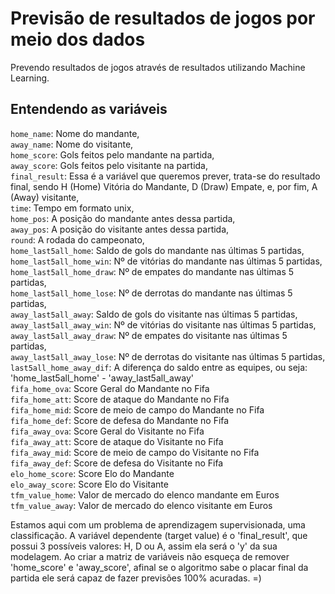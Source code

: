 # Previsão de resultados de jogos por meio dos dados  
  
Prevendo resultados de jogos através de resultados utilizando Machine Learning.

## Entendendo as variáveis

```home_name```: Nome do mandante,  
```away_name```: Nome do visitante,  
```home_score```: Gols feitos pelo mandante na partida,  
```away_score```: Gols feitos pelo visitante na partida,  
```final_result```: Essa é a variável que queremos prever, trata-se do resultado final, sendo H (Home) Vitória do Mandante, D (Draw) Empate, e, por fim, A (Away) visitante,  
```time```: Tempo em formato unix,  
```home_pos```: A posição do mandante antes dessa partida,  
```away_pos```: A posição do visitante antes dessa partida,  
```round```: A rodada do campeonato,  
```home_last5all_home```: Saldo de gols do mandante nas últimas 5 partidas,  
```home_last5all_home_win```: Nº de vitórias do mandante nas últimas 5 partidas,  
```home_last5all_home_draw```: Nº de empates do mandante nas últimas 5 partidas,  
```home_last5all_home_lose```: Nº de derrotas do mandante nas últimas 5 partidas,  
```away_last5all_away```: Saldo de gols do visitante nas últimas 5 partidas,  
```away_last5all_away_win```: Nº de vitórias do visitante nas últimas 5 partidas,  
```away_last5all_away_draw```: Nº de empates do visitante nas últimas 5 partidas,  
```away_last5all_away_lose```: Nº de derrotas do visitante nas últimas 5 partidas,  
```last5all_home_away_dif```: A diferença do saldo entre as equipes, ou seja: 'home_last5all_home' - 'away_last5all_away'  
```fifa_home_ova```: Score Geral do Mandante no Fifa  
```fifa_home_att```: Score de ataque do Mandante no Fifa  
```fifa_home_mid```: Score de meio de campo do Mandante no Fifa  
```fifa_home_def```: Score de defesa do Mandante no Fifa  
```fifa_away_ova```: Score Geral do Visitante no Fifa  
```fifa_away_att```: Score de ataque do Visitante no Fifa  
```fifa_away_mid```: Score de meio de campo do Visitante no Fifa  
```fifa_away_def```: Score de defesa do Visitante no Fifa  
```elo_home_score```: Score Elo do Mandante  
```elo_away_score```: Score Elo do Visitante   
```tfm_value_home```: Valor de mercado do elenco mandante em Euros  
```tfm_value_away```: Valor de mercado do elenco visitante em Euros  

Estamos aqui com um problema de aprendizagem supervisionada, uma classificação. A variável dependente (target value) é o 'final_result', que possui 3 possíveis valores: H, D ou A, assim ela será o 'y' da sua modelagem. Ao criar a matriz de variáveis não esqueça de remover 'home_score' e 'away_score', afinal se o algoritmo sabe o placar final da partida ele será capaz de fazer previsões 100% acuradas. =)

